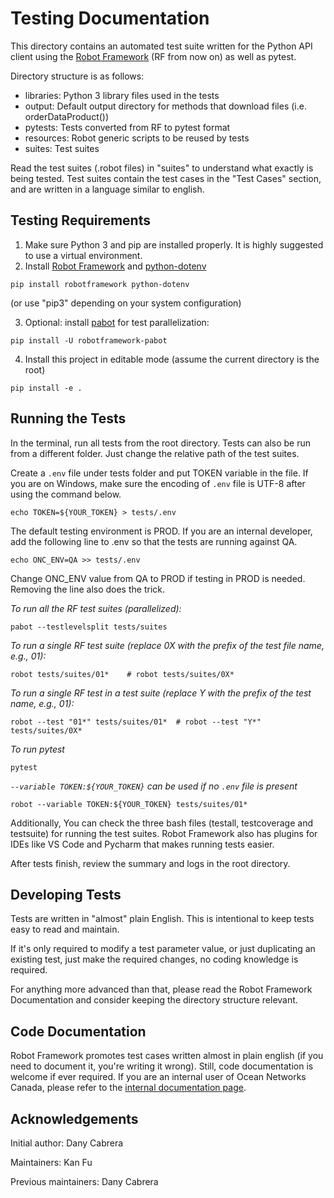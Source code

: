 # Testing Documentation

This directory contains an automated test suite written for the Python API client using 
the [Robot Framework](http://robotframework.org) (RF from now on) as well as pytest.

Directory structure is as follows:

* libraries: Python 3 library files used in the tests
* output:    Default output directory for methods that download files (i.e. orderDataProduct())
* pytests:   Tests converted from RF to pytest format
* resources: Robot generic scripts to be reused by tests
* suites:    Test suites

Read the test suites (.robot files) in "suites" to understand what exactly is being tested.
Test suites contain the test cases in the "Test Cases" section, and are written in a language similar to english.


## Testing Requirements

1. Make sure Python 3 and pip are installed properly. It is highly suggested to use a virtual environment.
2. Install [Robot Framework](https://robotframework.org/) and [python-dotenv](https://saurabh-kumar.com/python-dotenv/)
```shell
pip install robotframework python-dotenv
```
(or use "pip3" depending on your system configuration)

3. Optional: install [pabot](https://pabot.org/) for test parallelization:
```shell
pip install -U robotframework-pabot
```
4. Install this project in editable mode (assume the current directory is the root)
```shell
pip install -e .
```


## Running the Tests

In the terminal, run all tests from the root directory. 
Tests can also be run from a different folder. Just change the relative path of the test suites.

Create a `.env` file under tests folder and put TOKEN variable in the file.
If you are on Windows, make sure the encoding of `.env` file is UTF-8 after using the command below.
```shell
echo TOKEN=${YOUR_TOKEN} > tests/.env
```

The default testing environment is PROD. If you are an internal developer, add the following line to .env so that the tests are running against QA. 

```shell
echo ONC_ENV=QA >> tests/.env
```
Change ONC_ENV value from QA to PROD if testing in PROD is needed. Removing the line also does the trick.

*To run all the RF test suites (parallelized):*
```shell
pabot --testlevelsplit tests/suites
```

*To run a single RF test suite (replace 0X with the prefix of the test file name, e.g., 01):*
```shell
robot tests/suites/01*    # robot tests/suites/0X*
```

*To run a single RF test in a test suite (replace Y with the prefix of the test name, e.g., 01):*
```shell
robot --test "01*" tests/suites/01*  # robot --test "Y*" tests/suites/0X*
```

*To run pytest*
```shell
pytest
```

*`--variable TOKEN:${YOUR_TOKEN}` can be used if no `.env` file is present*
```shell
robot --variable TOKEN:${YOUR_TOKEN} tests/suites/01*
```

Additionally, You can check the three bash files (testall, testcoverage and testsuite) for running the test suites.
Robot Framework also has plugins for IDEs like VS Code and Pycharm that makes running tests easier. 

After tests finish, review the summary and logs in the root directory.

## Developing Tests

Tests are written in "almost" plain English. This is intentional to keep tests easy to read and maintain.

If it's only required to modify a test parameter value, or just duplicating an existing test,
just make the required changes, no coding knowledge is required.

For anything more advanced than that, please read the Robot Framework Documentation and consider keeping
the directory structure relevant.


## Code Documentation

Robot Framework promotes test cases written almost in plain english (if you need to document it, you're writing it wrong).
Still, code documentation is welcome if ever required. 
If you are an internal user of Ocean Networks Canada, please refer to the [internal documentation page](https://internal.oceannetworks.ca/display/ONCData/11+-+Automated+User+Tests+for+API+Client+Libraries).


## Acknowledgements

Initial author: Dany Cabrera

Maintainers: Kan Fu

Previous maintainers: Dany Cabrera